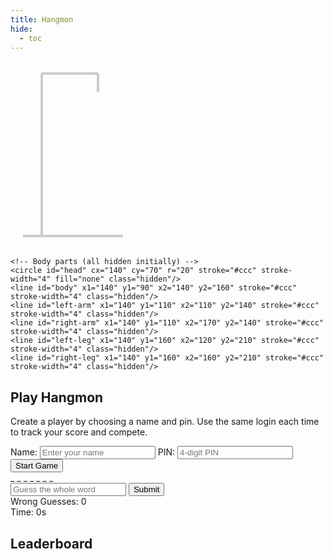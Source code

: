 ```yaml
---
title: Hangmon
hide:
  - toc
---
```


<div class="hangmon-container">

  <!-- Left Column: Image + Message box -->
  <div class="hangmon-left-column">
    <div class="image-placeholder">
      <!-- Put your image here -->
<div class="image-placeholder">
  <svg id="hangmon-svg" width="200" height="300" viewBox="0 0 200 300" xmlns="http://www.w3.org/2000/svg">
    <!-- Gallows -->
    <line x1="20" y1="280" x2="180" y2="280" stroke="#ccc" stroke-width="4"/>
    <line x1="50" y1="280" x2="50" y2="20" stroke="#ccc" stroke-width="4"/>
    <line x1="50" y1="20" x2="140" y2="20" stroke="#ccc" stroke-width="4"/>
    <line x1="140" y1="20" x2="140" y2="50" stroke="#ccc" stroke-width="4"/>

    <!-- Body parts (all hidden initially) -->
    <circle id="head" cx="140" cy="70" r="20" stroke="#ccc" stroke-width="4" fill="none" class="hidden"/>
    <line id="body" x1="140" y1="90" x2="140" y2="160" stroke="#ccc" stroke-width="4" class="hidden"/>
    <line id="left-arm" x1="140" y1="110" x2="110" y2="140" stroke="#ccc" stroke-width="4" class="hidden"/>
    <line id="right-arm" x1="140" y1="110" x2="170" y2="140" stroke="#ccc" stroke-width="4" class="hidden"/>
    <line id="left-leg" x1="140" y1="160" x2="120" y2="210" stroke="#ccc" stroke-width="4" class="hidden"/>
    <line id="right-leg" x1="140" y1="160" x2="160" y2="210" stroke="#ccc" stroke-width="4" class="hidden"/>
  </svg>
</div>
    </div>
    <div id="message-box" class="message-box hidden" role="alert" aria-live="polite"></div>
  </div>

  <!-- Middle Column: Login or Game -->
  <div class="hangmon-middle-column">
    <!-- Login / Start Screen -->
    <div class="hangmon-login" id="login-screen">
      <h2>Play Hangmon</h2>
      <p class="hangmon-description">
        Create a player by choosing a name and pin. Use the same login each time to track your score and compete.
      </p>
      <label>
        Name:
        <input type="text" id="player-name" maxlength="20" placeholder="Enter your name" autocomplete="off" />
      </label>
      <label>
        PIN:
        <input type="password" id="player-pin" maxlength="4" placeholder="4-digit PIN" autocomplete="off" />
      </label>
      <button id="start-game">Start Game</button>
    </div>
    <!-- Game Area (hidden until game starts) -->
    <div id="hangmon-game-wrapper" class="hidden">
      <div id="hangmon-game">
        <div id="word-display" aria-live="polite" aria-label="Word to guess">_ _ _ _ _ _ _</div>
        <div id="letter-buttons" aria-label="Letter choices" role="group" aria-describedby="instructions">
          <!-- Letter buttons dynamically generated here -->
        </div>
        <input
          type="text"
          id="guess-word"
          placeholder="Guess the whole word"
          maxlength="30"
          aria-label="Guess the whole word"
          autocomplete="off"
          spellcheck="false"
        />
        <button id="submit-guess">Submit</button>
        <div class="game-info" aria-live="polite">
          <div>Wrong Guesses: <span id="wrong-count">0</span></div>
          <div>Time: <span id="game-timer">0s</span></div>
        </div>
      </div>
    </div>

  </div>

  <!-- Right Column: Leaderboard -->
  <div id="leaderboard-wrapper" class="hangmon-right-column" aria-label="Leaderboard">
    <h2>Leaderboard</h2>
    <ul id="leaderboard">
      <!-- Leaderboard entries dynamically inserted here -->
    </ul>
  </div>

</div>

<link rel="stylesheet" href="/many/assets/css/utilities/games/hangmon/hangmon.css" />
<script type="module" src="/many/assets/js/utilities/games/hangmon/hangmon.js"></script>
